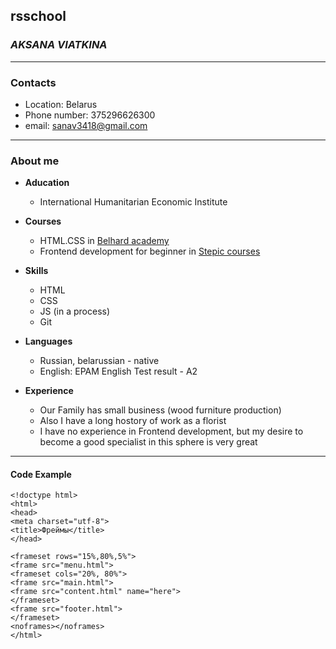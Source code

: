 
## rsschool ##

###  ***AKSANA VIATKINA*** ###
*************************************************

### **Contacts** ###
* Location: Belarus
* Phone number: 375296626300
* email: sanav3418@gmail.com
    
************************************************
### **About me** ###

+ **Aducation**
    - International Humanitarian Economic Institute

+ **Courses**
    - HTML.CSS in [Belhard academy](https://belhard.com "visit site" )
    - Frontend development for beginner in [Stepic courses](https://stepik.org "visit site")


+ **Skills**
    - HTML
    - CSS
    - JS (in a process)
    - Git

+ **Languages**
    - Russian,  belarussian - native
    - English: EPAM English Test result - A2

+ **Experience**
    - Our Family has small business (wood furniture production)
    - Also I have a long hostory of work as a florist
    - I have no experience in Frontend development, but my desire to become a good specialist in this sphere is very great

********************************************************************************

#### Code Example ####

```
<!doctype html>
<html>
<head>
<meta charset="utf-8">
<title>Фреймы</title>
</head>

<frameset rows="15%,80%,5%">
<frame src="menu.html">
<frameset cols="20%, 80%">
<frame src="main.html">
<frame src="content.html" name="here">
</frameset>
<frame src="footer.html">
</frameset>
<noframes></noframes>
</html>
```




